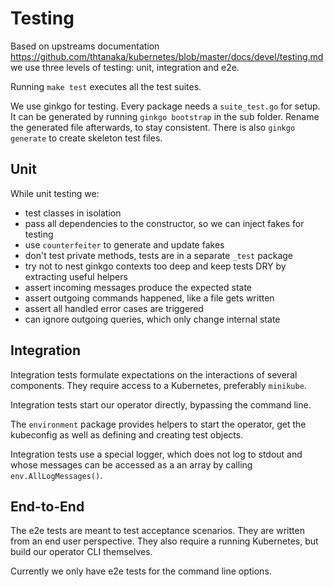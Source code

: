 # Testing

Based on upstreams documentation https://github.com/thtanaka/kubernetes/blob/master/docs/devel/testing.md we use three levels of testing: unit, integration and e2e.

Running `make test` executes all the test suites.

We use ginkgo for testing. Every package needs a `suite_test.go` for setup. It can be generated by running `ginkgo bootstrap` in the sub folder. Rename the generated file afterwards, to stay consistent.
There is also `ginkgo generate` to create skeleton test files.

## Unit

While unit testing we:

* test classes in isolation
* pass all dependencies to the constructor, so we can inject fakes for testing
* use `counterfeiter` to generate and update fakes
* don't test private methods, tests are in a separate `_test` package
* try not to nest ginkgo contexts too deep and keep tests DRY by extracting useful helpers
* assert incoming messages produce the expected state
* assert outgoing commands happened, like a file gets written
* assert all handled error cases are triggered
* can ignore outgoing queries, which only change internal state

## Integration

Integration tests formulate expectations on the interactions of several components.
They require access to a Kubernetes, preferably `minikube`.

Integration tests start our operator directly, bypassing the command line.

The `environment` package provides helpers to start the operator, get the kubeconfig as well as defining and creating test objects.

Integration tests use a special logger, which does not log to stdout and whose messages can be accessed as a an array by calling `env.AllLogMessages()`.

## End-to-End

The e2e tests are meant to test acceptance scenarios. They are written from an end user perspective. They also require a running Kubernetes, but build our operator CLI themselves.

Currently we only have e2e tests for the command line options.


